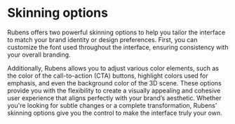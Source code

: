 # Skinning options

Rubens offers two powerful skinning options to help you tailor the interface to match your brand identity or design preferences. First, you can customize the font used throughout the interface, ensuring consistency with your overall branding.

Additionally, Rubens allows you to adjust various color elements, such as the color of the call-to-action (CTA) buttons, highlight colors used for emphasis, and even the background color of the 3D scene. These options provide you with the flexibility to create a visually appealing and cohesive user experience that aligns perfectly with your brand’s aesthetic. Whether you're looking for subtle changes or a complete transformation, Rubens' skinning options give you the control to make the interface truly your own.
